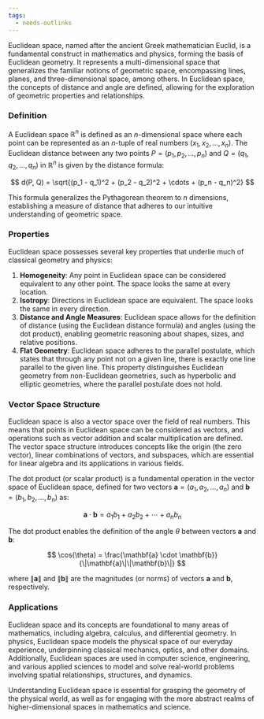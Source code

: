 ```yaml
---
tags:
  - needs-outlinks
---
```


Euclidean space, named after the ancient Greek mathematician Euclid, is a fundamental construct in mathematics and physics, forming the basis of Euclidean geometry. It represents a multi-dimensional space that generalizes the familiar notions of geometric space, encompassing lines, planes, and three-dimensional space, among others. In Euclidean space, the concepts of distance and angle are defined, allowing for the exploration of geometric properties and relationships.

### Definition

A Euclidean space $\mathbb{R}^n$ is defined as an $n$-dimensional space where each point can be represented as an $n$-tuple of real numbers $(x_1, x_2, \ldots, x_n)$. The Euclidean distance between any two points $P = (p_1, p_2, \ldots, p_n)$ and $Q = (q_1, q_2, \ldots, q_n)$ in $\mathbb{R}^n$ is given by the distance formula:

$$
d(P, Q) = \sqrt{(p_1 - q_1)^2 + (p_2 - q_2)^2 + \cdots + (p_n - q_n)^2}
$$

This formula generalizes the Pythagorean theorem to $n$ dimensions, establishing a measure of distance that adheres to our intuitive understanding of geometric space.

### Properties

Euclidean space possesses several key properties that underlie much of classical geometry and physics:

1. **Homogeneity**: Any point in Euclidean space can be considered equivalent to any other point. The space looks the same at every location.
2. **Isotropy**: Directions in Euclidean space are equivalent. The space looks the same in every direction.
3. **Distance and Angle Measures**: Euclidean space allows for the definition of distance (using the Euclidean distance formula) and angles (using the dot product), enabling geometric reasoning about shapes, sizes, and relative positions.
4. **Flat Geometry**: Euclidean space adheres to the parallel postulate, which states that through any point not on a given line, there is exactly one line parallel to the given line. This property distinguishes Euclidean geometry from non-Euclidean geometries, such as hyperbolic and elliptic geometries, where the parallel postulate does not hold.

### Vector Space Structure

Euclidean space is also a vector space over the field of real numbers. This means that points in Euclidean space can be considered as vectors, and operations such as vector addition and scalar multiplication are defined. The vector space structure introduces concepts like the origin (the zero vector), linear combinations of vectors, and subspaces, which are essential for linear algebra and its applications in various fields.

The dot product (or scalar product) is a fundamental operation in the vector space of Euclidean space, defined for two vectors $\mathbf{a} = (a_1, a_2, \ldots, a_n)$ and $\mathbf{b} = (b_1, b_2, \ldots, b_n)$ as:

$$
\mathbf{a} \cdot \mathbf{b} = a_1b_1 + a_2b_2 + \cdots + a_nb_n
$$

The dot product enables the definition of the angle $\theta$ between vectors $\mathbf{a}$ and $\mathbf{b}$:

$$
\cos(\theta) = \frac{\mathbf{a} \cdot \mathbf{b}}{\|\mathbf{a}\|\|\mathbf{b}\|}
$$

where $\|\mathbf{a}\|$ and $\|\mathbf{b}\|$ are the magnitudes (or norms) of vectors $\mathbf{a}$ and $\mathbf{b}$, respectively.

### Applications

Euclidean space and its concepts are foundational to many areas of mathematics, including algebra, calculus, and differential geometry. In physics, Euclidean space models the physical space of our everyday experience, underpinning classical mechanics, optics, and other domains. Additionally, Euclidean spaces are used in computer science, engineering, and various applied sciences to model and solve real-world problems involving spatial relationships, structures, and dynamics. 

Understanding Euclidean space is essential for grasping the geometry of the physical world, as well as for engaging with the more abstract realms of higher-dimensional spaces in mathematics and science.